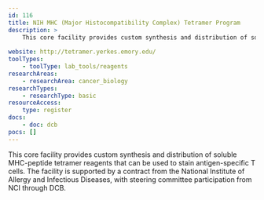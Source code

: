 ```yaml
---
id: 116
title: NIH MHC (Major Histocompatibility Complex) Tetramer Program
description: > 
    This core facility provides custom synthesis and distribution of soluble MHC-peptide tetramer reagents that can be used to stain antigen-specific T cells. The facility is supported by a contract from the National Institute of Allergy and Infectious Diseases, with steering committee participation from NCI through DCB.
    
website: http://tetramer.yerkes.emory.edu/
toolTypes:
    - toolType: lab_tools/reagents
researchAreas:
    - researchArea: cancer_biology
researchTypes:
    - researchType: basic
resourceAccess:
    type: register
docs:
    - doc: dcb
pocs: []        
---
```

This core facility provides custom synthesis and distribution of soluble MHC-peptide tetramer reagents that can be used to stain antigen-specific T cells. The facility is supported by a contract from the National Institute of Allergy and Infectious Diseases, with steering committee participation from NCI through DCB.
